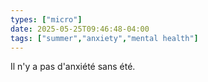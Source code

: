 ```yaml
---
types: ["micro"]
date: 2025-05-25T09:46:48-04:00
tags: ["summer","anxiety","mental health"]
---
```

Il n'y a pas d'anxiété sans été.

